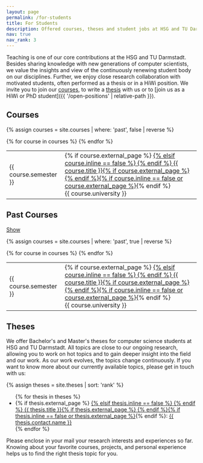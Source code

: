 ```yaml
---
layout: page
permalink: /for-students
title: For Students
description: Offered courses, theses and student jobs at HSG and TU Darmstadt.
nav: true
nav_rank: 3
---
```


Teaching is one of our core contributions at the HSG and TU Darmstadt.
Besides sharing knowledge with new generations of computer scientists,
we value the insights and view of the continuously renewing student body on our disciplines.
Further, we enjoy close research collaboration with motivated students,
often performed as a thesis or in a HiWi position.
We invite you to join our [courses](#courses),
to write a [thesis](#theses) with us or to [join us as a HiWi or PhD student]({{ '/open-positions' | relative-path }}).

## Courses

{% assign courses = site.courses | where: 'past', false | reverse %}
<div class="table-responsive">
      <table class="table table-sm table-borderless">
{% for course in courses %}
    <tr>
        <td>{{ course.semester }}</td>
        <td>
            {% if course.external_page %}
            <a href="{{ course.external_page }}" target="_blank">
            {% elsif course.inline == false %}
            <a href="{{ course.url | relative_url }}">
            {% endif %}
            {{ course.title }}{% 
                if course.external_page %} <i class="fas fa-external-link-alt"></i>{% endif %}{% 
                if course.inline == false or course.external_page %}</a>{% endif %}
            <br />
            <i class="fas fa-thumbtack"></i> {{ course.university }}
        </td>
    </tr>
{% endfor %}</table></div>

## Past Courses

<a class="btn btn-primary" data-toggle="collapse" href="#pastCourses" role="button">
    Show
</a>

{% assign courses = site.courses | where: 'past', true | reverse %}
<div class="collapse table-responsive" id="pastCourses">
      <table class="table table-sm table-borderless">
{% for course in courses %}
    <tr>
        <td>{{ course.semester }}</td>
        <td>
            {% if course.external_page %}
            <a href="{{ course.external_page }}" target="_blank">
            {% elsif course.inline == false %}
            <a href="{{ course.url | relative_url }}">
            {% endif %}
            {{ course.title }}{% 
                if course.external_page %} <i class="fas fa-external-link-alt"></i>{% endif %}{% 
                if course.inline == false or course.external_page %}</a>{% endif %}
            <br />
            <i class="fas fa-thumbtack"></i> {{ course.university }}
        </td>
    </tr>
{% endfor %}</table></div>

## Theses

We offer Bachelor's and Master's theses
for computer science students at HSG and TU Darmstadt.
All topics are close to our ongoing research,
allowing you to work on hot topics
and to gain deeper insight into the field and our work.
As our work evolves, the topics change continuously.
If you want to know more about our currently available topics,
please get in touch with us:

{% assign theses = site.theses | sort: 'rank' %}
<ul>{% for thesis in theses %}
    <li>
        {% if thesis.external_page %}
        <a href="{{ thesis.external_page }}" target="_blank">
        {% elsif thesis.inline == false %}
        <a href="{{ thesis.url | relative_url }}">
        {% endif %}
        {{ thesis.title }}{% 
            if thesis.external_page %} <i class="fas fa-external-link-alt"></i>{% endif %}{% 
            if thesis.inline == false or thesis.external_page %}</a>{% endif %}:
        <a href="{{ '/members/' | append: thesis.contact.member | relative_url }}">{{ thesis.contact.name }}</a>
    </li>
{% endfor %}</ul>


Please enclose in your mail your research interests and experiences so far.
Knowing about your favorite courses, projects, and personal experience
helps us to find the right thesis topic for you.
